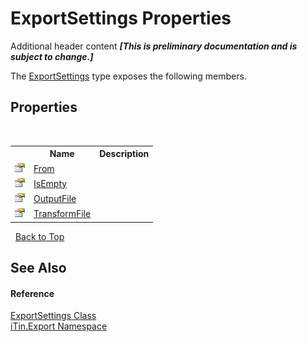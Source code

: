 # ExportSettings Properties
Additional header content _**\[This is preliminary documentation and is subject to change.\]**_

The <a href="d8d655e9-5d05-0438-ab78-0c8d4761dd06">ExportSettings</a> type exposes the following members.


## Properties
&nbsp;<table><tr><th></th><th>Name</th><th>Description</th></tr><tr><td>![Public property](media/pubproperty.gif "Public property")</td><td><a href="dd2e4c60-b86a-4aa8-13f8-b524e15fb5a6">From</a></td><td /></tr><tr><td>![Public property](media/pubproperty.gif "Public property")</td><td><a href="8fc32461-6ada-507b-75a2-5757137af922">IsEmpty</a></td><td /></tr><tr><td>![Public property](media/pubproperty.gif "Public property")</td><td><a href="518cd985-d604-f3bb-ad3c-1ef6c3dd8187">OutputFile</a></td><td /></tr><tr><td>![Public property](media/pubproperty.gif "Public property")</td><td><a href="156147ee-103b-2f01-2571-95a846fb78b8">TransformFile</a></td><td /></tr></table>&nbsp;
<a href="#exportsettings-properties">Back to Top</a>

## See Also


#### Reference
<a href="d8d655e9-5d05-0438-ab78-0c8d4761dd06">ExportSettings Class</a><br /><a href="3fffd16d-e8dd-a992-537b-8b7ec294fc13">iTin.Export Namespace</a><br />